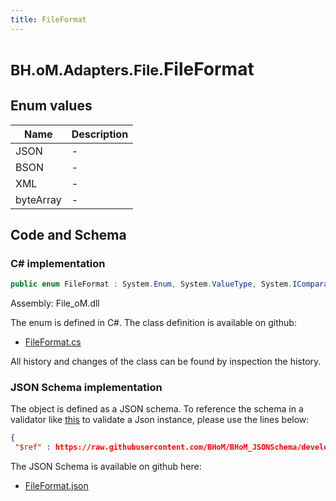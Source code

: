 ```yaml
---
title: FileFormat
---
```


# <small>BH.oM.Adapters.File.</small>**FileFormat**



## Enum values

| Name            | Description                                                    |
|-----------------|----------------------------------------------------------------|
| JSON |  -  |
| BSON |  -  |
| XML |  -  |
| byteArray |  -  |


## Code and Schema

### C# implementation

``` C# title="C#"
public enum FileFormat : System.Enum, System.ValueType, System.IComparable, System.ISpanFormattable, System.IFormattable, System.IConvertible
```

Assembly: File_oM.dll

The enum is defined in C#. The class definition is available on github:

- [FileFormat.cs](https://github.com/BHoM/File_Toolkit/blob/develop/File_oM/enums\FileFormat.cs)

All history and changes of the class can be found by inspection the history.
### JSON Schema implementation

The object is defined as a JSON schema. To reference the schema in a validator like [this](https://www.jsonschemavalidator.net/) to validate a Json instance, please use the lines below:

``` json title="JSON Schema"
{
 "$ref" : https://raw.githubusercontent.com/BHoM/BHoM_JSONSchema/develop/File_oM/FileFormat.json}
```

The JSON Schema is available on github here:

- [FileFormat.json](https://github.com/BHoM/BHoM_JSONSchema/blob/develop/File_oM/FileFormat.json)
